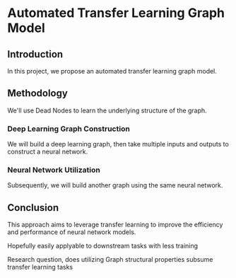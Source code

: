 # Automated Transfer Learning Graph Model

## Introduction
In this project, we propose an automated transfer learning graph model.

## Methodology

We'll use Dead Nodes to learn the underlying structure of the graph.




### Deep Learning Graph Construction
We will build a deep learning graph, then take multiple inputs and outputs to construct a neural network.

### Neural Network Utilization
Subsequently, we will build another graph using the same neural network.

## Conclusion
This approach aims to leverage transfer learning to improve the efficiency and performance of neural network models.





Hopefully easily applyable to downstream tasks with less training

Research question, does utilizing Graph structural properties subsume transfer learning tasks